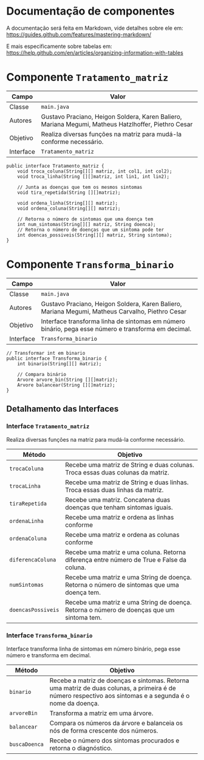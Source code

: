 # Documentação de componentes

A documentação será feita em Markdown, vide detalhes sobre ele em: https://guides.github.com/features/mastering-markdown/

E mais especificamente sobre tabelas em: https://help.github.com/en/articles/organizing-information-with-tables


# Componente `Tratamento_matriz`

Campo | Valor
----- | -----
Classe | `main.java`
Autores | Gustavo Praciano, Heigon Soldera, Karen Baliero, Mariana Megumi, Matheus Hatzlhoffer, Piethro Cesar
Objetivo | Realiza diversas funções na matriz para mudá-la conforme necessário.
Interface | `Tratamento_matriz`
~~~
public interface Tratamento_matriz {
    void troca_coluna(String[][] matriz, int col1, int col2);
    void troca_linha(String [][]matriz, int lin1, int lin2);  
    
    // Junta as doenças que tem os mesmos sintomas
    void tira_repetida(String [][]matriz);
    
    void ordena_linha(String[][] matriz);
    void ordena_coluna(String[][] matriz);    
    
    // Retorna o número de sintomas que uma doença tem
    int num_sintomas(String[][] matriz, String doenca);
    // Retorna o número de doenças que um sintoma pode ter
    int doencas_possiveis(String[][] matriz, String sintoma);        
}
~~~

# Componente `Transforma_binario`

Campo | Valor
----- | -----
Classe | `main.java`
Autores | Gustavo Praciano, Heigon Soldera, Karen Baliero, Mariana Megumi, Matheus Carvalho, Piethro Cesar
Objetivo | Interface transforma linha de sintomas em número binário, pega esse número e transforma em decimal.
Interface | `Transforma_binario`
~~~
// Transformar int em binario
public interface Transforma_binario {
    int binario(String[][] matriz);
    
    // Compara binário
    Arvore arvore_bin(String [][]matriz);
    Arvore balancear(String [][]matriz);
}
~~~

## Detalhamento das Interfaces

### Interface `Tratamento_matriz`
Realiza diversas funções na matriz para mudá-la conforme necessário.

Método | Objetivo
-------| --------
`trocaColuna` | Recebe uma matriz de String e duas colunas. Troca essas duas colunas da matriz.
`trocaLinha` | Recebe uma matriz de String e duas linhas. Troca essas duas linhas da matriz.
`tiraRepetida` | Recebe uma matriz. Concatena duas doenças que tenham sintomas iguais.
`ordenaLinha` | Recebe uma matriz e ordena as linhas conforme 
`ordenaColuna` | Recebe uma matriz e ordena as colunas conforme 
`diferencaColuna` | Recebe uma matriz e uma coluna. Retorna diferença entre número de True e False da coluna.
`numSintomas` | Recebe uma matriz e uma String de doença. Retorna o número de sintomas que uma doença tem.
`doencasPossiveis` | Recebe uma matriz e uma String de doença. Retorna o número de doenças que um sintoma tem.


### Interface `Transforma_binario`
Interface transforma linha de sintomas em número binário, pega esse número e transforma em decimal.

Método | Objetivo
-------| --------
`binario` | Recebe a matriz de doenças e sintomas. Retorna uma matriz de duas colunas, a primeira é de número respectivo aos sintomas e a segunda é o nome da doença.
`arvoreBin` | Transforma a matriz em uma árvore.
`balancear` | Compara os números da árvore e balanceia os nós de forma crescente dos números.
`buscaDoenca` | Recebe o número dos sintomas procurados e retorna o diagnóstico.

